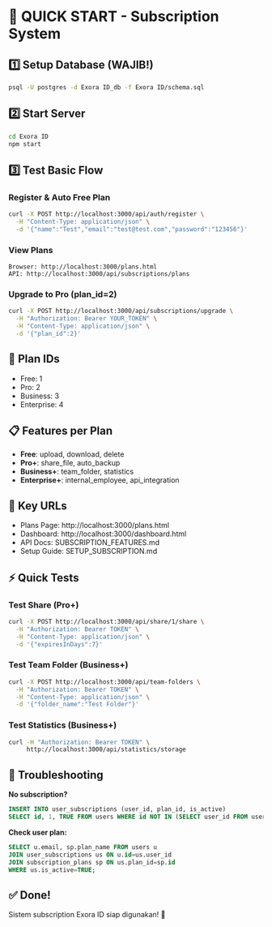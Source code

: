 # 🚀 QUICK START - Subscription System

## 1️⃣ Setup Database (WAJIB!)
```bash
psql -U postgres -d Exora ID_db -f Exora ID/schema.sql
```

## 2️⃣ Start Server
```bash
cd Exora ID
npm start
```

## 3️⃣ Test Basic Flow

### Register & Auto Free Plan
```bash
curl -X POST http://localhost:3000/api/auth/register \
  -H "Content-Type: application/json" \
  -d '{"name":"Test","email":"test@test.com","password":"123456"}'
```

### View Plans
```
Browser: http://localhost:3000/plans.html
API: http://localhost:3000/api/subscriptions/plans
```

### Upgrade to Pro (plan_id=2)
```bash
curl -X POST http://localhost:3000/api/subscriptions/upgrade \
  -H "Authorization: Bearer YOUR_TOKEN" \
  -H "Content-Type: application/json" \
  -d '{"plan_id":2}'
```

## 🎯 Plan IDs
- Free: 1
- Pro: 2
- Business: 3
- Enterprise: 4

## 📋 Features per Plan
- **Free**: upload, download, delete
- **Pro+**: share_file, auto_backup
- **Business+**: team_folder, statistics
- **Enterprise+**: internal_employee, api_integration

## 🔗 Key URLs
- Plans Page: http://localhost:3000/plans.html
- Dashboard: http://localhost:3000/dashboard.html
- API Docs: SUBSCRIPTION_FEATURES.md
- Setup Guide: SETUP_SUBSCRIPTION.md

## ⚡ Quick Tests

### Test Share (Pro+)
```bash
curl -X POST http://localhost:3000/api/share/1/share \
  -H "Authorization: Bearer TOKEN" \
  -H "Content-Type: application/json" \
  -d '{"expiresInDays":7}'
```

### Test Team Folder (Business+)
```bash
curl -X POST http://localhost:3000/api/team-folders \
  -H "Authorization: Bearer TOKEN" \
  -H "Content-Type: application/json" \
  -d '{"folder_name":"Test Folder"}'
```

### Test Statistics (Business+)
```bash
curl -H "Authorization: Bearer TOKEN" \
     http://localhost:3000/api/statistics/storage
```

## 🐛 Troubleshooting

**No subscription?**
```sql
INSERT INTO user_subscriptions (user_id, plan_id, is_active)
SELECT id, 1, TRUE FROM users WHERE id NOT IN (SELECT user_id FROM user_subscriptions);
```

**Check user plan:**
```sql
SELECT u.email, sp.plan_name FROM users u
JOIN user_subscriptions us ON u.id=us.user_id
JOIN subscription_plans sp ON us.plan_id=sp.id
WHERE us.is_active=TRUE;
```

## ✅ Done!
Sistem subscription Exora ID siap digunakan! 🎉
